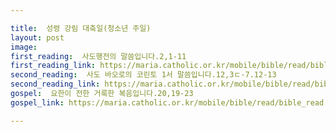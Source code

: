 ```yaml
---

title:  성령 강림 대축일(청소년 주일)
layout: post 
image:  
first_reading:  사도행전의 말씀입니다.2,1-11
first_reading_link: https://maria.catholic.or.kr/mobile/bible/read/bible_read.asp?m=1&n=133&p=37
second_reading:  사도 바오로의 코린토 1서 말씀입니다.12,3ㄷ-7.12-13
second_reading_link: https://maria.catholic.or.kr/mobile/bible/read/bible_read.asp?m=2&n=152&p=8
gospel:  요한이 전한 거룩한 복음입니다.20,19-23
gospel_link: https://maria.catholic.or.kr/mobile/bible/read/bible_read.asp?m=2&n=150&p=11

---
```


